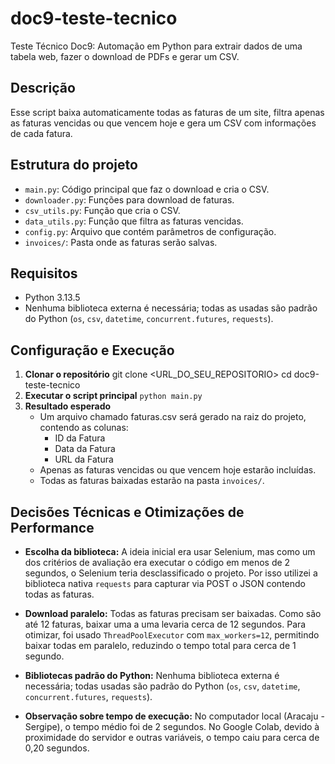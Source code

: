 # doc9-teste-tecnico
Teste Técnico Doc9: Automação em Python para extrair dados de uma tabela web, fazer o download de PDFs e gerar um CSV.

## Descrição
Esse script baixa automaticamente todas as faturas de um site, filtra apenas as faturas vencidas ou que vencem hoje e gera um CSV com informações de cada fatura.

## Estrutura do projeto
- `main.py`: Código principal que faz o download e cria o CSV.
- `downloader.py`: Funções para download de faturas.
- `csv_utils.py`: Função que cria o CSV.
- `data_utils.py`: Função que filtra as faturas vencidas.
- `config.py`: Arquivo que contém parâmetros de configuração.
- `invoices/`: Pasta onde as faturas serão salvas.

## Requisitos
- Python 3.13.5
- Nenhuma biblioteca externa é necessária; todas as usadas são padrão do Python (`os`, `csv`, `datetime`, `concurrent.futures`, `requests`).

## Configuração e Execução
1. **Clonar o repositório**
   git clone <URL_DO_SEU_REPOSITORIO>
   cd doc9-teste-tecnico
2. **Executar o script principal**
    `python main.py`
3. **Resultado esperado** 
    - Um arquivo chamado faturas.csv será gerado na raiz do projeto, contendo as colunas: 
        - ID da Fatura
        - Data da Fatura
        - URL da Fatura
    - Apenas as faturas vencidas ou que vencem hoje estarão incluídas.
    - Todas as faturas baixadas estarão na pasta `invoices/`.

## Decisões Técnicas e Otimizações de Performance
- **Escolha da biblioteca:** A ideia inicial era usar Selenium, mas como um dos critérios de avaliação era executar o código em menos de 2 segundos, o Selenium teria desclassificado o projeto. Por isso utilizei a biblioteca nativa `requests` para capturar via POST o JSON contendo todas as faturas.

- **Download paralelo:** Todas as faturas precisam ser baixadas. Como são até 12 faturas, baixar uma a uma levaria cerca de 12 segundos. Para otimizar, foi usado `ThreadPoolExecutor` com `max_workers=12`, permitindo baixar todas em paralelo, reduzindo o tempo total para cerca de 1 segundo.

- **Bibliotecas padrão do Python:** Nenhuma biblioteca externa é necessária; todas usadas são padrão do Python (`os`, `csv`, `datetime`, `concurrent.futures`, `requests`).

- **Observação sobre tempo de execução:** No computador local (Aracaju - Sergipe), o tempo médio foi de 2 segundos. No Google Colab, devido à proximidade do servidor e outras variáveis, o tempo caiu para cerca de 0,20 segundos.